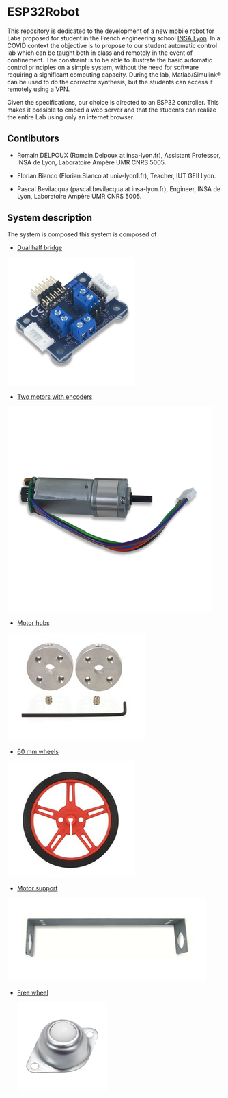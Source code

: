 # ESP32Robot

This repository is dedicated to the development of a new mobile robot for Labs proposed for student in the French engineering school [INSA Lyon](www.insa-lyon.fr). In a COVID context the objective is to propose to our student automatic control lab which can be taught both in class and remotely in the event of confinement. The constraint is to be able to illustrate the basic automatic control principles on a simple system, without the need for software requiring a significant computing capacity.  During the lab, Matlab/Simulink:registered:  can be used to do the corrector synthesis, but the students can access it remotely using a VPN.

Given the specifications, our choice is directed to an ESP32 controller. This makes it possible to embed a web server and that the students can realize the entire Lab using only an internet browser.  

## Contibutors

- Romain DELPOUX (Romain.Delpoux at insa-lyon.fr), Assistant Professor, INSA de Lyon, Laboratoire Ampère UMR CNRS 5005.

- Florian Bianco (Florian.Bianco at univ-lyon1.fr), Teacher, IUT GEII Lyon.
- Pascal Bevilacqua (pascal.bevilacqua at insa-lyon.fr), Engineer, INSA de Lyon, Laboratoire Ampère UMR CNRS 5005.

## System description

The system is composed this system is composed of 

- [Dual half bridge](https://store.digilentinc.com/pmod-dhb1-dual-h-bridge/)

<img src="https://raw.githubusercontent.com/rdelpoux/ESP32Robot/main/img/Pmod_DHB1.png" alt="Dual-brige " style="zoom:50%;" />



- [Two motors with encoders](https://store.digilentinc.com/dc-motor-gearbox-1-53-gear-ratio-custom-6v-motor-designed-for-digilent-robot-kits/)

<img src="https://raw.githubusercontent.com/rdelpoux/ESP32Robot/main/img/moteur-reducteur-avec-encodeur.png" alt="motor" style="zoom:80%;" />



- [Motor hubs](https://www.lextronic.fr/moyeux-pour-moteurs-pololu-30809.html)

![moyeux](https://raw.githubusercontent.com/rdelpoux/ESP32Robot/main/img/moyeux-pour-moteurs-pololu.jpg)

- [60 mm wheels](https://www.lextronic.fr/paire-de-roues-diametre-60-mm-30817.html)

![wheel](https://raw.githubusercontent.com/rdelpoux/ESP32Robot/main/img/paire-de-roues-diametre-60-mm.jpg)

- [Motor support](https://www.lextronic.fr/support-pour-moteurs-30627.html)

![support](https://raw.githubusercontent.com/rdelpoux/ESP32Robot/main/img/support-pour-moteurs.jpg)

- [Free wheel](https://www.manomano.fr/catalogue/p/litzee-transfert-a-billes-roulettes-pour-meubles-roulettes-transfert-a-rouleaux-unites-de-transfert-a-billes-fer-galvanise-avec-boules-en-nylon-pour-transmission-meubles-fauteuil-roulant-6-pieces-28320695?g=1&referer_id=689880&cq_src=google_ads&cq_cmp=11057446537&cq_con=110150695580&cq_term=&cq_med=pla&cq_plac=&cq_net=g&cq_pos=&cq_plt=gp&cq_plt=gp&gclid=Cj0KCQiA0-6ABhDMARIsAFVdQv8q6O9rFnHw9-YfIDL3XiyYXy5AE14RHB-vroiU9LCYbMjPGpgr8QIaAvA5EALw_wcB#/)

  <img src="https://raw.githubusercontent.com/rdelpoux/ESP32Robot/main/img/free-wheel.jpg" alt="free-wheel " style="zoom:30%;" />

  

  



